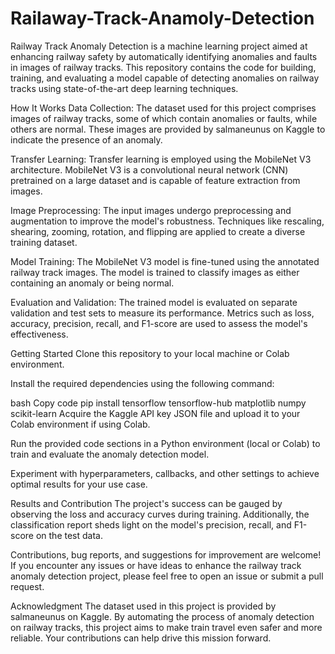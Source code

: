 # Railaway-Track-Anamoly-Detection
Railway Track Anomaly Detection is a machine learning project aimed at enhancing railway safety by automatically identifying anomalies and faults in images of railway tracks. This repository contains the code for building, training, and evaluating a model capable of detecting anomalies on railway tracks using state-of-the-art deep learning techniques.



How It Works
Data Collection: The dataset used for this project comprises images of railway tracks, some of which contain anomalies or faults, while others are normal. These images are provided by salmaneunus on Kaggle to indicate the presence of an anomaly.

Transfer Learning: Transfer learning is employed using the MobileNet V3 architecture. MobileNet V3 is a convolutional neural network (CNN) pretrained on a large dataset and is capable of feature extraction from images.

Image Preprocessing: The input images undergo preprocessing and augmentation to improve the model's robustness. Techniques like rescaling, shearing, zooming, rotation, and flipping are applied to create a diverse training dataset.

Model Training: The MobileNet V3 model is fine-tuned using the annotated railway track images. The model is trained to classify images as either containing an anomaly or being normal.

Evaluation and Validation: The trained model is evaluated on separate validation and test sets to measure its performance. Metrics such as loss, accuracy, precision, recall, and F1-score are used to assess the model's effectiveness.

Getting Started
Clone this repository to your local machine or Colab environment.

Install the required dependencies using the following command:

bash
Copy code
pip install tensorflow tensorflow-hub matplotlib numpy scikit-learn
Acquire the Kaggle API key JSON file and upload it to your Colab environment if using Colab.

Run the provided code sections in a Python environment (local or Colab) to train and evaluate the anomaly detection model.

Experiment with hyperparameters, callbacks, and other settings to achieve optimal results for your use case.

Results and Contribution
The project's success can be gauged by observing the loss and accuracy curves during training. Additionally, the classification report sheds light on the model's precision, recall, and F1-score on the test data.

Contributions, bug reports, and suggestions for improvement are welcome! If you encounter any issues or have ideas to enhance the railway track anomaly detection project, please feel free to open an issue or submit a pull request.

Acknowledgment
The dataset used in this project is provided by salmaneunus on Kaggle.
By automating the process of anomaly detection on railway tracks, this project aims to make train travel even safer and more reliable. Your contributions can help drive this mission forward.


